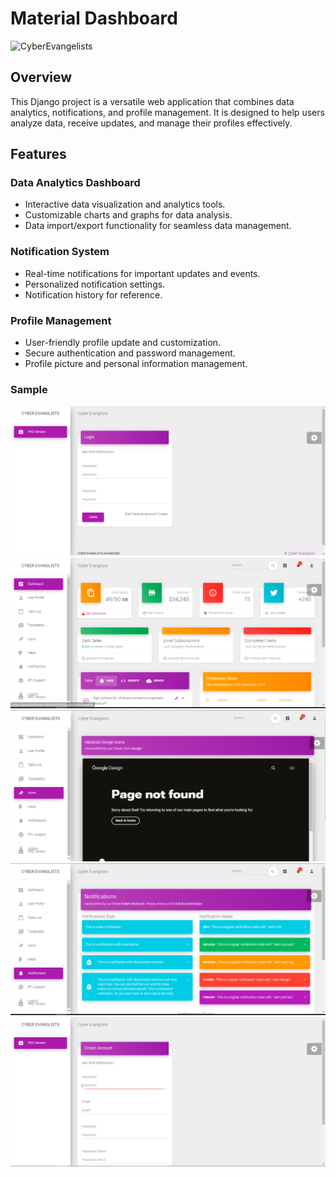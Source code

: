 # Material Dashboard

![CyberEvangelists](images/logo.png)

## Overview

This Django project is a versatile web application that combines data analytics, notifications, and profile management. It is designed to help users analyze data, receive updates, and manage their profiles effectively.

## Features

### Data Analytics Dashboard

- Interactive data visualization and analytics tools.
- Customizable charts and graphs for data analysis.
- Data import/export functionality for seamless data management.

### Notification System

- Real-time notifications for important updates and events.
- Personalized notification settings.
- Notification history for reference.

### Profile Management

- User-friendly profile update and customization.
- Secure authentication and password management.
- Profile picture and personal information management.

### Sample
![login](images/login.PNG)
![dashboard](images/dashboard.PNG)
![icons](images/icons.PNG)
![notification](images/notification.PNG)
![register](images/register.PNG)


